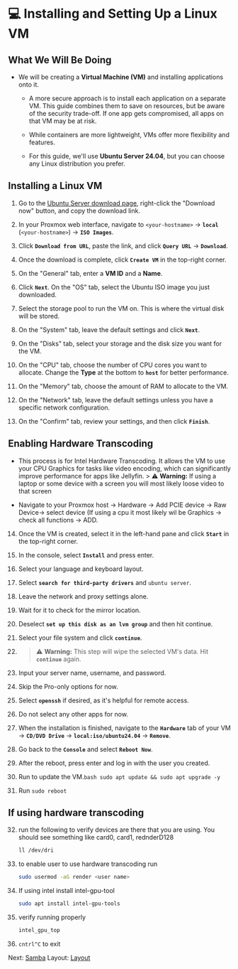 # 💻 Installing and Setting Up a Linux VM

## What We Will Be Doing

* We will be creating a **Virtual Machine (VM)** and installing applications onto it.

  * A more secure approach is to install each application on a separate VM. This guide combines them to save on resources, but be aware of the security trade-off. If one app gets compromised, all apps on that VM may be at risk.

  * While containers are more lightweight, VMs offer more flexibility and features.

  * For this guide, we'll use **Ubuntu Server 24.04**, but you can choose any Linux distribution you prefer.

## Installing a Linux VM

1. Go to the [Ubuntu Server download page](https://ubuntu.com/download/server "null"), right-click the "Download now" button, and copy the download link.

2. In your Proxmox web interface, navigate to `<your-hostname>` -> **`local`** (`<your-hostname>`) -> **`ISO Images`**.

3. Click **`Download from URL`**, paste the link, and click **`Query URL`** -> **`Download`**.

4. Once the download is complete, click **`Create VM`** in the top-right corner.

5. On the "General" tab, enter a **VM ID** and a **Name**.

6. Click **`Next`**. On the "OS" tab, select the Ubuntu ISO image you just downloaded.

7. Select the storage pool to run the VM on. This is where the virtual disk will be stored.

8. On the "System" tab, leave the default settings and click **`Next`**.

9. On the "Disks" tab, select your storage and the disk size you want for the VM.

10. On the "CPU" tab, choose the number of CPU cores you want to allocate. Change the **Type** at the bottom to **`host`** for better performance.

11. On the "Memory" tab, choose the amount of RAM to allocate to the VM.

12. On the "Network" tab, leave the default settings unless you have a specific network configuration.

13. On the "Confirm" tab, review your settings, and then click **`Finish`**.

## Enabling Hardware Transcoding

* This process is for Intel Hardware Transcoding. It allows the VM to use your CPU Graphics for tasks like video encoding, which can significantly improve performance for apps like Jellyfin. > ⚠️ **Warning:** If using a laptop or some device with a screen you will most likely loose video to that screen

 * Navigate to your Proxmox host -> Hardware -> Add PCIE device -> Raw Device-> select device (If using a cpu it most likely wil be <cpu name> Graphics -> check all functions -> ADD.


14. Once the VM is created, select it in the left-hand pane and click **`Start`** in the top-right corner.

15. In the console, select **`Install`** and press enter.

16. Select your language and keyboard layout.

17. Select **`search for third-party drivers`** and `ubuntu server`.

18. Leave the network and proxy settings alone.

19. Wait for it to check for the mirror location.

20. Deselect **`set up this disk as an lvm group`** and then hit continue.

21. Select your file system and click **`continue`**.

22. > ⚠️ **Warning:** This step will wipe the selected VM's data. Hit **`continue`** again.

23. Input your server name, username, and password.

24. Skip the Pro-only options for now.

25. Select **`openssh`** if desired, as it's helpful for remote access.

26. Do not select any other apps for now.

27. When the installation is finished, navigate to the **`Hardware`** tab of your VM -> **`CD/DVD Drive`** -> **`local:iso/ubuntu24.04`** -> **`Remove`**.

28. Go back to the **`Console`** and select **`Reboot Now`**.

29. After the reboot, press enter and log in with the user you created.

30. Run to update the VM.```bash
        sudo apt update && sudo apt upgrade -y
        ```
    
32. Run `sudo reboot` 

## If using hardware transcoding

32. run the following to verify devices are there that you are using. You should see something like card0, card1, rednderD128
    ```bash
    ll /dev/dri
    ```
    
33. to enable user to use hardware transcoding run
    ```bash
    sudo usermod -aG render <user name>
    ```
    
34. If using intel install intel-gpu-tool
    ```bash
    sudo apt install intel-gpu-tools
    ```
    
35. verify running properly
    ```bash
    intel_gpu_top
    ```
36. `cntrl^C` to exit

Next: [Samba](../Samba) Layout: [Layout](../Layout)
